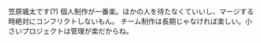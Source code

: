 笠原颯太です(?)
個人制作が一番楽。ほかの人を待たなくていいし、マージする時絶対にコンフリクトしないもん。
チーム制作は長期じゃなければ楽しい。小さいプロジェクトは管理が楽だからね。
<!--
**Kasahara-Sota/Kasahara-Sota** is a ✨ _special_ ✨ repository because its `README.md` (this file) appears on your GitHub profile.

Here are some ideas to get you started:

- 🔭 I’m currently working on ...
- 🌱 I’m currently learning ...
- 👯 I’m looking to collaborate on ...
- 🤔 I’m looking for help with ...
- 💬 Ask me about ...
- 📫 How to reach me: ...
- 😄 Pronouns: ...
- ⚡ Fun fact: ...
-->
